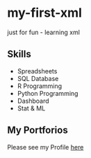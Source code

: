 # my-first-xml
just for fun - learning xml

## Skills

- Spreadsheets
- SQL Database
- R Programming
- Python Programming
- Dashboard
- Stat & ML

## My Portforios

Please see my Profile [here](https://www.linkedin.com/in/chonthicha-kitiarsa/)
